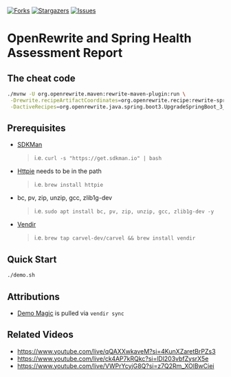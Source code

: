 [![Forks][forks-shield]][forks-url]
[![Stargazers][stars-shield]][stars-url]
[![Issues][issues-shield]][issues-url]

# OpenRewrite and Spring Health Assessment Report

## The cheat code

```bash
./mvnw -U org.openrewrite.maven:rewrite-maven-plugin:run \
 -Drewrite.recipeArtifactCoordinates=org.openrewrite.recipe:rewrite-spring:LATEST \
 -DactiveRecipes=org.openrewrite.java.spring.boot3.UpgradeSpringBoot_3_2
```

## Prerequisites
- [SDKMan](https://sdkman.io/install)
  > i.e. `curl -s "https://get.sdkman.io" | bash`
- [Httpie](https://httpie.io/) needs to be in the path
  > i.e. `brew install httpie`
- bc, pv, zip, unzip, gcc, zlib1g-dev
  > i.e. `sudo apt install bc, pv, zip, unzip, gcc, zlib1g-dev -y`
- [Vendir](https://carvel.dev/vendir/)
  > i.e. `brew tap carvel-dev/carvel && brew install vendir`

## Quick Start
```bash
./demo.sh
```

## Attributions
- [Demo Magic](https://github.com/paxtonhare/demo-magic) is pulled via `vendir sync`

## Related Videos

- https://www.youtube.com/live/qQAXXwkaveM?si=4KunXZaretBrPZs3
- https://www.youtube.com/live/ck4AP7kRQkc?si=lDl203vbfZysrX5e
- https://www.youtube.com/live/VWPrYcyjG8Q?si=z7Q2Rm_XOlBwCiei


<!-- MARKDOWN LINKS & IMAGES -->
<!-- https://www.markdownguide.org/basic-syntax/#reference-style-links -->
[forks-shield]: https://img.shields.io/github/forks/dashaun/openrewrite-shar.svg?style=for-the-badge
[forks-url]: https://github.com/dashaun/openrewrite-shar/forks
[stars-shield]: https://img.shields.io/github/stars/dashaun/openrewrite-shar.svg?style=for-the-badge
[stars-url]: https://github.com/dashaun/openrewrite-shar/stargazers
[issues-shield]: https://img.shields.io/github/issues/dashaun/openrewrite-shar.svg?style=for-the-badge
[issues-url]: https://github.com/dashaun/openrewrite-shar/issues
